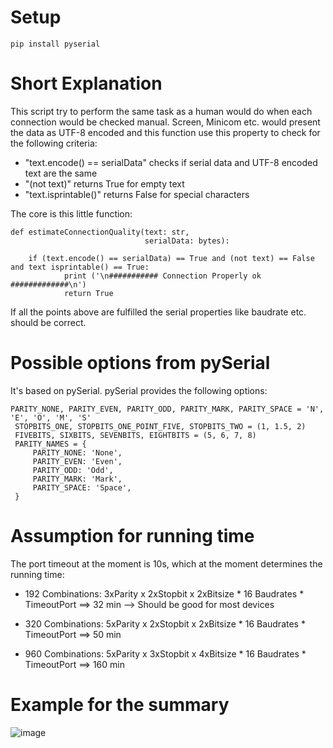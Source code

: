 # Setup 

````
pip install pyserial
````


# Short Explanation

This script try to perform the same task as a human would do when each connection would be checked manual.
Screen, Minicom etc. would present the data as UTF-8 encoded and this function use this property to check for the following criteria:

- "text.encode() == serialData" checks if serial data and UTF-8 encoded text are the same
- "(not text)" returns True for empty text
- "text.isprintable()" returns False for special characters

The core is this little function:

```
def estimateConnectionQuality(text: str, 
                              serialData: bytes):

    if (text.encode() == serialData) == True and (not text) == False and text isprintable() == True:  
            print ('\n########### Connection Properly ok #############\n')
            return True
```

If all the points above are fulfilled the serial properties like baudrate etc. should be correct. 


# Possible options from pySerial 

It's based on pySerial. pySerial provides the following options:

```  
PARITY_NONE, PARITY_EVEN, PARITY_ODD, PARITY_MARK, PARITY_SPACE = 'N', 'E', 'O', 'M', 'S'
 STOPBITS_ONE, STOPBITS_ONE_POINT_FIVE, STOPBITS_TWO = (1, 1.5, 2)
 FIVEBITS, SIXBITS, SEVENBITS, EIGHTBITS = (5, 6, 7, 8)
 PARITY_NAMES = {
     PARITY_NONE: 'None',
     PARITY_EVEN: 'Even',
     PARITY_ODD: 'Odd',
     PARITY_MARK: 'Mark',
     PARITY_SPACE: 'Space',
 }

````
# Assumption for running time

The port timeout at the moment is 10s, which at the moment determines the running time:

- 192 Combinations: 3xParity x 2xStopbit x 2xBitsize * 16 Baudrates * TimeoutPort ==> 32 min --> Should be good for most devices 

- 320 Combinations: 5xParity x 2xStopbit x 2xBitsize * 16 Baudrates * TimeoutPort ==> 50 min

- 960 Combinations: 5xParity x 3xStopbit x 4xBitsize * 16 Baudrates * TimeoutPort ==> 160 min

# Example for the summary

![image](https://user-images.githubusercontent.com/6764544/213922750-f3a0f364-29ab-41d8-aecc-505215173f65.png)

